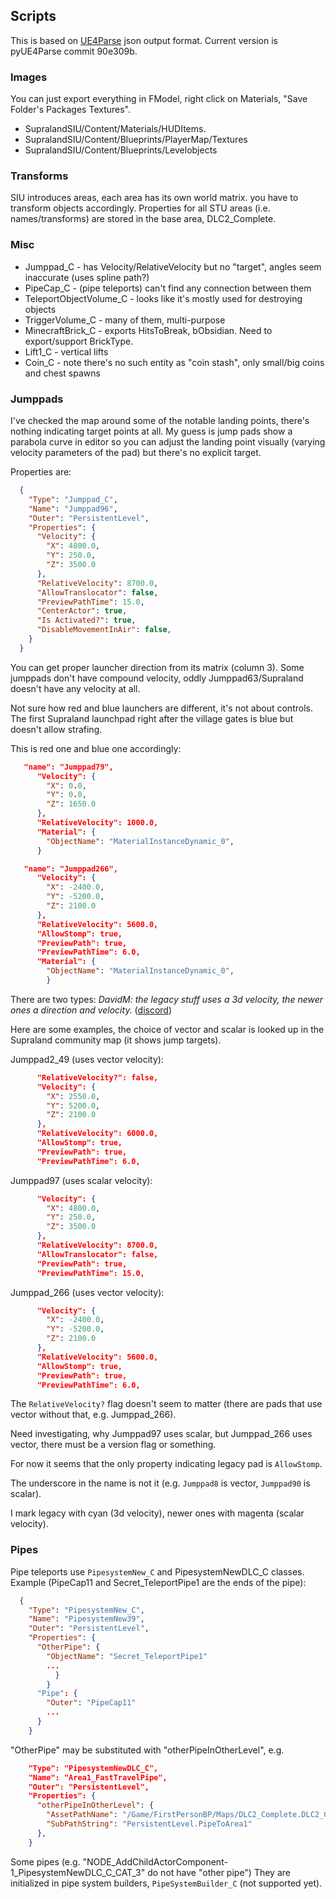 ## Scripts

This is based on [UE4Parse](https://github.com/MinshuG/pyUE4Parse.git) json output format.
Current version is pyUE4Parse commit 90e309b.

### Images

You can just export everything in FModel, right click on Materials, "Save Folder's Packages Textures".

* SupralandSIU/Content/Materials/HUDItems.
* SupralandSIU/Content/Blueprints/PlayerMap/Textures
* SupralandSIU/Content/Blueprints/Levelobjects

### Transforms

SIU introduces areas, each area has its own world matrix. you have to transform objects accordingly.
Properties for all STU areas (i.e. names/transforms) are stored in the base area, DLC2_Complete.

### Misc

* Jumppad_C - has Velocity/RelativeVelocity but no "target", angles seem inaccurate (uses spline path?)
* PipeCap_C - (pipe teleports) can't find any connection between them
* TeleportObjectVolume_C - looks like it's mostly used for destroying objects
* TriggerVolume_C - many of them, multi-purpose
* MinecraftBrick_C - exports HitsToBreak, bObsidian. Need to export/support BrickType.
* Lift1_C - vertical lifts
* Coin_C - note there's no such entity as "coin stash", only small/big coins and chest spawns

### Jumppads

I've checked the map around some of the notable landing points, there's nothing indicating target points at all.
My guess is jump pads show a parabola curve in editor so you can adjust the landing point visually
(varying velocity parameters of the pad) but there's no explicit target.

Properties are:

```json
  {
    "Type": "Jumppad_C",
    "Name": "Jumppad96",
    "Outer": "PersistentLevel",
    "Properties": {
      "Velocity": {
        "X": 4800.0,
        "Y": 250.0,
        "Z": 3500.0
      },
      "RelativeVelocity": 8700.0,
      "AllowTranslocator": false,
      "PreviewPathTime": 15.0,
      "CenterActor": true,
      "Is Activated?": true,
      "DisableMovementInAir": false,
    }
  }
```

You can get proper launcher direction from its matrix (column 3).
Some jumppads don't have compound velocity, oddly Jumppad63/Supraland doesn't have any velocity at all.

Not sure how red and blue launchers are different, it's not about controls.
The first Supraland launchpad right after the village gates is blue but doesn't allow strafing.

This is red one and blue one accordingly:

```json
   "name": "Jumppad79",
      "Velocity": {
        "X": 0.0,
        "Y": 0.0,
        "Z": 1650.0
      },
      "RelativeVelocity": 1000.0,
      "Material": {
        "ObjectName": "MaterialInstanceDynamic_0",
      }

   "name": "Jumppad266",
      "Velocity": {
        "X": -2400.0,
        "Y": -5200.0,
        "Z": 2100.0
      },
      "RelativeVelocity": 5600.0,
      "AllowStomp": true,
      "PreviewPath": true,
      "PreviewPathTime": 6.0,
      "Material": {
        "ObjectName": "MaterialInstanceDynamic_0",
        }

```

There are two types: _DavidM: the legacy stuff uses a 3d velocity, the newer ones a direction and velocity._ ([discord](https://discord.com/channels/411867412045103104/569634940329787452/1241407899436322876))

Here are some examples, the choice of vector and scalar is looked up in the Supraland community map (it shows jump targets).

Jumppad2_49 (uses vector velocity):

```json
      "RelativeVelocity?": false,
      "Velocity": {
        "X": 2550.0,
        "Y": 5200.0,
        "Z": 2100.0
      },
      "RelativeVelocity": 6000.0,
      "AllowStomp": true,
      "PreviewPath": true,
      "PreviewPathTime": 6.0,
```

Jumppad97 (uses scalar velocity):

```json
      "Velocity": {
        "X": 4800.0,
        "Y": 250.0,
        "Z": 3500.0
      },
      "RelativeVelocity": 8700.0,
      "AllowTranslocator": false,
      "PreviewPath": true,
      "PreviewPathTime": 15.0,
```

Jumppad_266 (uses vector velocity):

```json
      "Velocity": {
        "X": -2400.0,
        "Y": -5200.0,
        "Z": 2100.0
      },
      "RelativeVelocity": 5600.0,
      "AllowStomp": true,
      "PreviewPath": true,
      "PreviewPathTime": 6.0,
```

The `RelativeVelocity?` flag doesn't seem to matter (there are pads that use vector without that, e.g. Jumppad_266).

Need investigating, why Jumppad97 uses scalar, but Jumppad_266 uses vector, there must be a version flag or something.

For now it seems that the only property indicating legacy pad is `AllowStomp`.

The underscore in the name is not it (e.g. `Jumppad8` is vector, `Jumppad90` is scalar).

I mark legacy with cyan (3d velocity), newer ones with magenta (scalar velocity).

### Pipes

Pipe teleports use `PipesystemNew_C` and PipesystemNewDLC_C classes.
Example (PipeCap11 and Secret_TeleportPipe1 are the ends of the pipe):

```json
  {
    "Type": "PipesystemNew_C",
    "Name": "PipesystemNew39",
    "Outer": "PersistentLevel",
    "Properties": {
      "OtherPipe": {
        "ObjectName": "Secret_TeleportPipe1"
        ...
          }
        }
      "Pipe": {
        "Outer": "PipeCap11"
        ...
      }
	}
```

"OtherPipe" may be substituted with "otherPipeInOtherLevel", e.g.

```json
    "Type": "PipesystemNewDLC_C",
    "Name": "Area1_FastTravelPipe",
    "Outer": "PersistentLevel",
    "Properties": {
      "otherPipeInOtherLevel": {
        "AssetPathName": "/Game/FirstPersonBP/Maps/DLC2_Complete.DLC2_Complete",
        "SubPathString": "PersistentLevel.PipeToArea1"
      },
    }
```

Some pipes (e.g. "NODE_AddChildActorComponent-1_PipesystemNewDLC_C_CAT_3" do not have "other pipe")
They are initialized in pipe system builders, `PipeSystemBuilder_C` (not supported yet).



